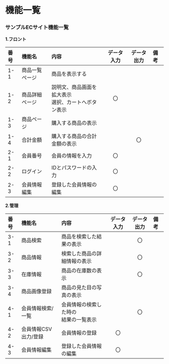 # 機能一覧
### サンプルECサイト機能一覧
**1.フロント**

|番号|機能名|内容|データ入力|データ出力|備考|
|:---|:---|:---|:---:|:---:|:---|
|1-1|商品一覧ページ|商品を表示する||||
|1-2|商品詳細ページ|説明文、商品画面を拡大表示<br>選択、カートへボタン表示|〇|||
|1-3|商品ページ|購入する商品の表示||||
|1-4|合計金額|購入する商品の合計金額の表示||〇||
|2-1|会員番号|会員の情報を入力|〇|||
|2-2|ログイン|IDとパスワードの入力|〇|||
|2-3|会員情報編集|登録した会員情報の編集|〇|||

**2.管理**

|番号|機能名|内容|データ入力|データ出力|備考|
|:---|:---|:---|:---:|:---:|:---|
|3-1|商品検索|商品を検索した結果の表示||〇||
|3-2|商品情報|検索した商品の詳細情報の表示||〇||
|3-3|在庫情報|商品の在庫数の表示||〇||
|3-4|商品画像登録|商品の見た目の写真の表示||||
|4-1|会員情報検索/一覧|会員情報の検索した時の<br>結果の一覧表示||〇||
|4-2|会員情報CSV出力/登録|会員情報の登録|〇|||
|4-3|会員情報編集|登録した会員情報の編集|〇|||
